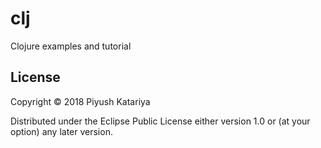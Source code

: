 # clj
Clojure examples and tutorial


## License

Copyright © 2018 Piyush Katariya

Distributed under the Eclipse Public License either version 1.0 or (at
your option) any later version.
